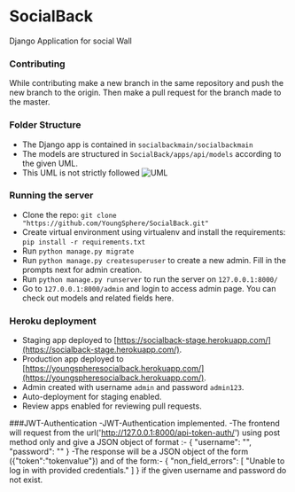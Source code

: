 # SocialBack
Django Application for social Wall

### Contributing
While contributing make a new branch in the same repository and push the new branch to the origin. Then make a pull request for the branch made to the master.

### Folder Structure
- The Django app is contained in `socialbackmain/socialbackmain`
- The models are structured in `SocialBack/apps/api/models` according to the given UML.
- This UML is not strictly followed
![UML](UML.png)

### Running the server
- Clone the repo: `git clone "https://github.com/YoungSphere/SocialBack.git"`
- Create virtual environment using virtualenv and install the requirements: `pip install -r requirements.txt`
- Run `python manage.py migrate`
- Run `python manage.py createsuperuser` to create a new admin. Fill in the prompts next for admin creation.
- Run `python manage.py runserver` to run the server on `127.0.0.1:8000/`
- Go to `127.0.0.1:8000/admin` and login to access admin page. You can check out models and related fields here.

### Heroku deployment
- Staging app deployed to [https://socialback-stage.herokuapp.com/](https://socialback-stage.herokuapp.com/).
- Production app deployed to [https://youngspheresocialback.herokuapp.com/](https://youngspheresocialback.herokuapp.com/).
- Admin created with username `admin` and password `admin123`.
- Auto-deployment for staging enabled.
- Review apps enabled for reviewing pull requests.

###JWT-Authentication
-JWT-Authentication implemented.
-The frontend will request from the url('http://127.0.0.1:8000/api-token-auth/') using post method only and give a JSON object of format :-
{
    "username": "",
    "password": ""
}
-The response will be a JSON object of the form ({"token":"tokenvalue"}) and of the form:- 
{
    "non_field_errors": [
        "Unable to log in with provided credentials."
    ]
}  if the given username and password do not exist.
